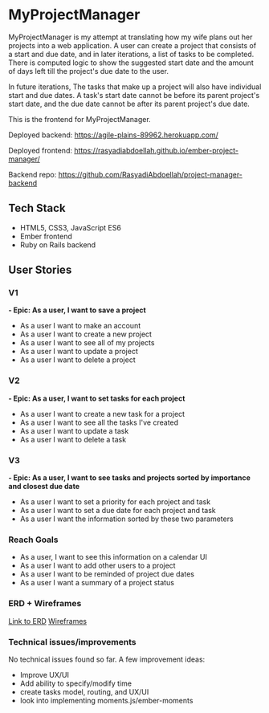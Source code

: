
# MyProjectManager
MyProjectManager is my attempt at translating how my wife plans out her projects into a web application. A user can create a project that consists of a start and due date, and in later iterations, a list of tasks to be completed. There is computed logic to show the suggested start date and the amount of days left till the project's due date to the user. 

In future iterations, The tasks that make up a project will also have individual start and due dates. A task's start date cannot be before its parent project's start date, and the due date cannot be after its parent project's due date.

This is the frontend for MyProjectManager.

Deployed backend: https://agile-plains-89962.herokuapp.com/

Deployed frontend: https://rasyadiabdoellah.github.io/ember-project-manager/

Backend repo: https://github.com/RasyadiAbdoellah/project-manager-backend

## Tech Stack
- HTML5, CSS3, JavaScript ES6
- Ember frontend
- Ruby on Rails backend

## User Stories
### V1
**- Epic: As a user, I want to save a project**
- As a user I want to make an account
- As a user I want to create a new project
- As a user I want to see all of my projects
- As a user I want to update a project
- As a user I want to delete a project

### V2
**- Epic: As a user, I want to set tasks for each project**
- As a user I want to create a new task for a project
- As a user I want to see all the tasks I've created
- As a user I want to update a task
- As a user I want to delete a task

### V3
**- Epic: As a user, I want to see tasks and projects sorted by importance and closest due date**
- As a user I want to set a priority for each project and task
- As a user I want to set a due date for each project and task
- As a user I want the information sorted by these two parameters

### Reach Goals
- As a user, I want to see this information on a calendar UI
- As a user I want to add other users to a project
- As a user I want to be reminded of project due dates
- As a user I want a summary of a project status


### ERD + Wireframes

[Link to ERD](https://www.lucidchart.com/invitations/accept/a00cd495-fe73-4f47-86d6-7921a5ae1631)
[Wireframes](https://i.imgur.com/4nNuqbL.jpg)

### Technical issues/improvements

No technical issues found so far. A few improvement ideas:
- Improve UX/UI
- Add ability to specify/modify time
- create tasks model, routing, and UX/UI
- look into implementing moments.js/ember-moments


